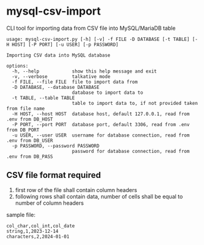 # mysql-csv-import

CLI tool for importing data from CSV file into MySQL/MariaDB table

```shell
usage: mysql-csv-import.py [-h] [-v] -f FILE -D DATABASE [-t TABLE] [-H HOST] [-P PORT] [-u USER] [-p PASSWORD]

Importing CSV data into MySQL database

options:
  -h, --help            show this help message and exit
  -v, --verbose         talkative mode
  -f FILE, --file FILE  file to import data from
  -D DATABASE, --database DATABASE
                        database to import data to
  -t TABLE, --table TABLE
                        table to import data to, if not provided taken from file name
  -H HOST, --host HOST  database host, default 127.0.0.1, read from .env from DB_HOST
  -P PORT, --port PORT  database port, default 3306, read from .env from DB_PORT
  -u USER, --user USER  username for database connection, read from .env from DB_USER
  -p PASSWORD, --password PASSWORD
                        password for database connection, read from .env from DB_PASS
```

## CSV file format required

1. first row of the file shall contain column headers
2. following rows shall contain data, number of cells shall be equal to number of column headers

sample file:

```csv
col_char,col_int,col_date
string,1,2023-12-14
characters,2,2024-01-01
```